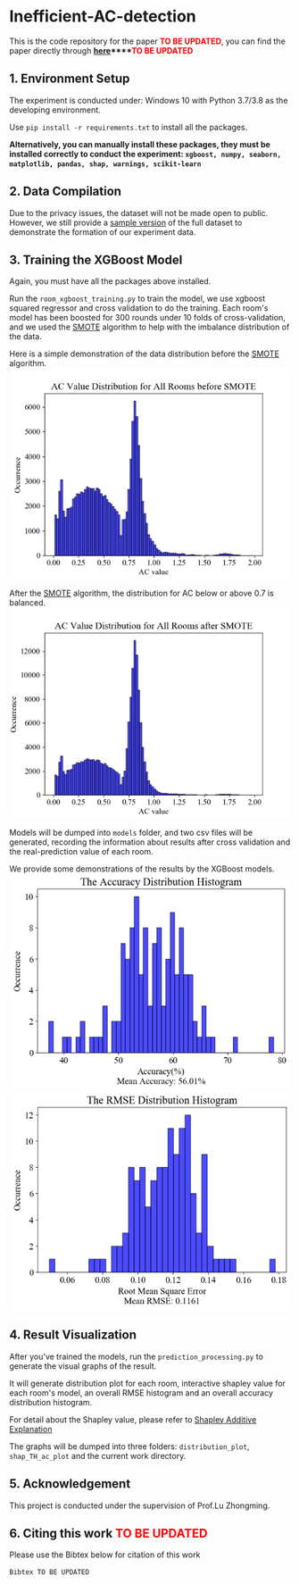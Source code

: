# Inefficient-AC-detection

This is the code repository for the paper **<font color=red>TO BE UPDATED</font>**, you can find the paper directly
through **[here](https://www.google.com)****<font color=red>TO BE UPDATED</font>**

## 1. Environment Setup

The experiment is conducted under: Windows 10 with Python 3.7/3.8 as the developing environment.

Use `pip install -r requirements.txt` to install all the packages.

**Alternatively, you can manually install these packages, they must be installed correctly to conduct the
experiment: `xgboost, numpy, seaborn, matplotlib, pandas, shap, warnings, scikit-learn`**

## 2. Data Compilation

Due to the privacy issues, the dataset will not be made open to public. However, we still provide
a [sample version](https://github.com/MighTy-Weaver/Inefficient-AC-detection/blob/main/sample_data.csv) of the full
dataset to demonstrate the formation of our experiment data.

## 3. Training the XGBoost Model

Again, you must have all the packages above installed.

Run the `room_xgboost_training.py` to train the model, we use xgboost squared regressor and cross validation to do the
training. Each room's model has been boosted for 300 rounds under 10 folds of cross-validation, and we used
the [SMOTE](https://doi.org/10.1613/jair.953) algorithm to help with the imbalance distribution of the data.

Here is a simple demonstration of the data distribution before the [SMOTE](https://doi.org/10.1613/jair.953) algorithm.
![SMOTE_before](SMOTE_before.png)

After the [SMOTE](https://doi.org/10.1613/jair.953) algorithm, the distribution for AC below or above 0.7 is balanced.
![SMOTE_after](SMOTE_After.png)

Models will be dumped into `models` folder, and two csv files will be generated, recording the information about results
after cross validation and the real-prediction value of each room.

We provide some demonstrations of the results by the XGBoost models.
![Accuracy Distribution Histogram](AccDis.png)
![RMSE Distribution Histogram](RMSEDis.png)

## 4. Result Visualization

After you've trained the models, run the `prediction_processing.py` to generate the visual graphs of the result.

It will generate distribution plot for each room, interactive shapley value for each room's model, an overall RMSE
histogram and an overall accuracy distribution histogram.

For detail about the Shapley value, please refer to [Shapley Additive Explanation](https://github.com/slundberg/shap)

The graphs will be dumped into three folders: `distribution_plot`, `shap_TH_ac_plot` and the current work directory.

## 5. Acknowledgement

This project is conducted under the supervision of Prof.Lu Zhongming.

## 6. Citing this work **<font color=red>TO BE UPDATED</font>**

Please use the Bibtex below for citation of this work

```
Bibtex TO BE UPDATED
```
